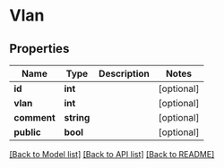 # Vlan

## Properties
Name | Type | Description | Notes
------------ | ------------- | ------------- | -------------
**id** | **int** |  | [optional] 
**vlan** | **int** |  | [optional] 
**comment** | **string** |  | [optional] 
**public** | **bool** |  | [optional] 

[[Back to Model list]](../../README.md#documentation-for-models) [[Back to API list]](../../README.md#documentation-for-api-endpoints) [[Back to README]](../../README.md)

